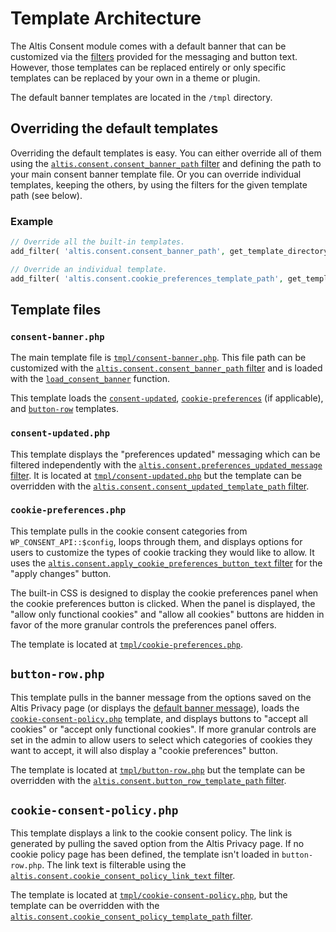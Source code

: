 # Template Architecture

The Altis Consent module comes with a default banner that can be customized via the [filters](./filter-reference.md) provided for
the messaging and button text. However, those templates can be replaced entirely or only specific templates can be replaced by your
own in a theme or plugin.

The default banner templates are located in the `/tmpl` directory.

## Overriding the default templates

Overriding the default templates is easy. You can either override all of them using
the [`altis.consent.consent_banner_path` filter](./filter-reference.md#altisconsentconsent_banner_path) and defining the path to
your main consent banner template file. Or you can override individual templates, keeping the others, by using the filters for the
given template path (see below).

### Example

```php
// Override all the built-in templates.
add_filter( 'altis.consent.consent_banner_path', get_template_directory() . 'path/to/your/template.php' );

// Override an individual template.
add_filter( 'altis.consent.cookie_preferences_template_path', get_template_directory() . 'path/to/your/template.php' );
```

## Template files

### `consent-banner.php`

The main template file
is [`tmpl/consent-banner.php`](https://github.com/humanmade/altis-consent/blob/master/tmpl/consent-banner.php). This file path can
be customized with the [`altis.consent.consent_banner_path` filter](./filter-reference.md#altisconsentconsent_banner_path) and is
loaded with the [`load_consent_banner`](./function-reference.md#load_consent_banner) function.

This template loads the [`consent-updated`](#consent-updatedphp), [`cookie-preferences`](#cookie-preferencesphp) (if applicable),
and [`button-row`](#button-rowphp) templates.

### `consent-updated.php`

This template displays the "preferences updated" messaging which can be filtered independently with
the [`altis.consent.preferences_updated_message` filter](./filter-reference.md#altisconsentpreferences_updated_message). It is
located at [`tmpl/consent-updated.php`](https://github.com/humanmade/altis-consent/blob/master/tmpl/consent-updated.php) but the
template can be overridden with
the [`altis.consent.consent_updated_template_path` filter](./filter-reference.md#altisconsentconsent_updated_template_path).

### `cookie-preferences.php`

This template pulls in the cookie consent categories from `WP_CONSENT_API::$config`, loops through them, and displays options for
users to customize the types of cookie tracking they would like to allow. It uses
the [`altis.consent.apply_cookie_preferences_button_text` filter](./filter-reference.md#altisconsentapply_cookie_preferences_button_text)
for the "apply changes" button.

The built-in CSS is designed to display the cookie preferences panel when the cookie preferences button is clicked. When the panel
is displayed, the "allow only functional cookies" and "allow all cookies" buttons are hidden in favor of the more granular controls
the preferences panel offers.

The template is located
at [`tmpl/cookie-preferences.php`](https://github.com/humanmade/altis-consent/blob/master/tmpl/cookie-preferences.php).

## `button-row.php`

This template pulls in the banner message from the options saved on the Altis Privacy page (or displays
the [default banner message](./function-reference.md#settingsget_default_banner_message)), loads
the [`cookie-consent-policy.php`](#cookie-consent-policyphp) template, and displays buttons to "accept all cookies" or "accept only
functional cookies". If more granular controls are set in the admin to allow users to select which categories of cookies they want
to accept, it will also display a "cookie preferences" button.

The template is located at [`tmpl/button-row.php`](https://github.com/humanmade/altis-consent/blob/master/tmpl/button-row.php) but
the template can be overridden with
the [`altis.consent.button_row_template_path` filter](./filter-reference.md#altisconsentbutton_row_template_path).

## `cookie-consent-policy.php`

This template displays a link to the cookie consent policy. The link is generated by pulling the saved option from the Altis Privacy
page. If no cookie policy page has been defined, the template isn't loaded in `button-row.php`. The link text is filterable using
the [`altis.consent.cookie_consent_policy_link_text` filter](./filter-reference.md#altisconsentcookie_consent_policy_link_text).

The template is located
at [`tmpl/cookie-consent-policy.php`](https://github.com/humanmade/altis-consent/blob/master/tmpl/cookie-consent-policy.php), but
the template can be overridden with
the [`altis.consent.cookie_consent_policy_template_path` filter](./filter-reference.md#altisconsentcookie_consent_policy_template_path).
